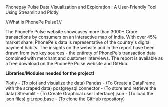 
Phonepay Pulse Data Visualization and Exploration : A User-Friendly Tool Using Streamlit and Plotly

//What is PhonePe Pulse?//

The PhonePe Pulse website showcases more than 3000+ Crore transactions by consumers on an interactive map of India. With over 45% market share, PhonePe's data is representative of the country's digital payment habits. The insights on the website and in the report have been drawn from two key sources - the entirety of PhonePe's transaction data combined with merchant and customer interviews. The report is available as a free download on the PhonePe Pulse website and GitHub.

**Libraries/Modules needed for the project!**

Plotly - (To plot and visualize the data)
Pandas - (To Create a DataFrame with the scraped data)
postgreysql.connector - (To store and retrieve the data)
Streamlit - (To Create Graphical user Interface)
json - (To load the json files)
git.repo.base - (To clone the GitHub repository)
